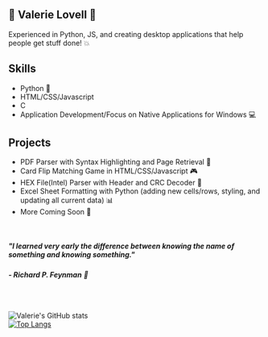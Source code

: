 ## :purple_heart: Valerie Lovell :purple_heart:
Experienced in Python, JS, and creating desktop applications that help people get stuff done! :boom:

## Skills
- Python :snake:
- HTML/CSS/Javascript
- C
- Application Development/Focus on Native Applications for Windows :computer: 
## Projects
- PDF Parser with Syntax Highlighting and Page Retrieval :page_with_curl:
- Card Flip Matching Game in HTML/CSS/Javascript :video_game:
- HEX File(Intel) Parser with Header and CRC Decoder :page_facing_up:
- Excel Sheet Formatting with Python (adding new cells/rows, styling, and updating all current data) :bar_chart:
- More Coming Soon :blue_heart:
<br>


##### *"I learned very early the difference between knowing the name of something and knowing something."*
######                                                                          **- Richard P. Feynman** :older_man:
<br>

![Valerie's GitHub stats](https://github-readme-stats.vercel.app/api?username=vlovell24&show_icons=true&theme=transparent)<br>
[![Top Langs](https://github-readme-stats.vercel.app/api/top-langs/?username=vlovell24&theme=transparent)](https://github.com/vlovell24/github-readme-stats)
